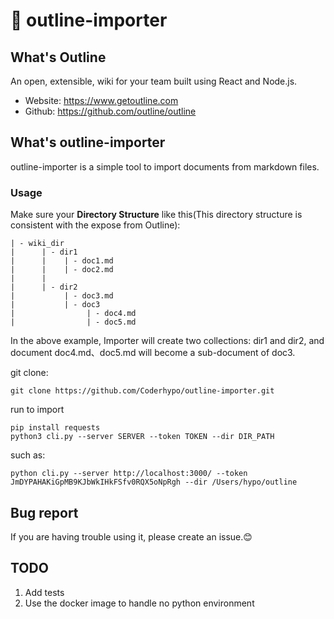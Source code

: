 # 🔌 outline-importer

## What's Outline

An open, extensible, wiki for your team built using React and Node.js.

- Website: https://www.getoutline.com
- Github: https://github.com/outline/outline

## What's outline-importer

outline-importer is a simple tool to import documents from markdown files.

### Usage

Make sure your **Directory Structure** like this(This directory structure is consistent with the expose from Outline):

```
| - wiki_dir
|      | - dir1
|      |    | - doc1.md
|      |    | - doc2.md
|      |
|      | - dir2
|           | - doc3.md
|           | - doc3
|                | - doc4.md
|                | - doc5.md
```

In the above example, Importer will create two collections: dir1 and dir2, 
and document doc4.md、doc5.md will become a sub-document of doc3.

git clone:

```
git clone https://github.com/Coderhypo/outline-importer.git
```

run to import

```
pip install requests
python3 cli.py --server SERVER --token TOKEN --dir DIR_PATH
```

such as:

```
python cli.py --server http://localhost:3000/ --token JmDYPAHAKiGpMB9KJbWkIHkFSfv0RQX5oNpRgh --dir /Users/hypo/outline
```

## Bug report

If you are having trouble using it, please create an issue.😊

## TODO

1. Add tests
2. Use the docker image to handle no python environment